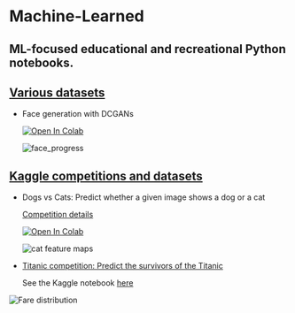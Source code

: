 # Machine-Learned

## ML-focused educational and recreational Python notebooks.

## [Various datasets](https://github.com/elambrop/Machine-Learned/tree/main/Various%20datasets)

* Face generation with DCGANs

  [![Open In Colab](https://colab.research.google.com/assets/colab-badge.svg)](https://colab.research.google.com/drive/14TTYHALZuVDTCxONgbXDrElqe47XgGwE#scrollTo=SVqMKIz-FTVX)

  ![face_progress](https://raw.githubusercontent.com/elambrop/Machine-Learned/main/Various%20datasets/new_rgb_face_4.gif)

## [Kaggle competitions and datasets](https://github.com/elambrop/Machine-Learning-with-Python./tree/main/Kaggle%20competitions%20and%20datasets)

* Dogs vs Cats: Predict whether a given image shows a dog or a cat

  [Competition details](https://www.kaggle.com/c/dogs-vs-cats/overview)

  [![Open In Colab](https://colab.research.google.com/assets/colab-badge.svg)](https://colab.research.google.com/drive/1zWlUjP8lT3muvnqjC4fkmPgny9nbV4CL?usp=sharing)

  ![cat feature maps](https://raw.githubusercontent.com/elambrop/Machine-Learning-with-Python./main/Kaggle%20competitions%20and%20datasets/cat.png)

* [Titanic competition: Predict the survivors of the Titanic](https://nbviewer.jupyter.org/github/elambrop/Machine-Learning-with-Python./blob/main/Kaggle%20competitions%20and%20datasets/titanic-basic-eda-and-modeling.ipynb)

  See the Kaggle notebook [here](https://www.kaggle.com/elambrop/titanic-basic-eda-and-modeling)
  
![Fare distribution](https://raw.githubusercontent.com/elambrop/Machine-Learning-with-Python./b1aecddb30ca870de8b319359ffb1329c5186f99/Kaggle%20competitions%20and%20datasets/fare.png)
